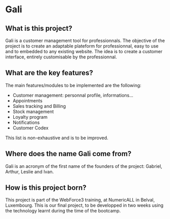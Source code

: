 # Gali

## What is this project?

Gali is a customer management tool for professionnals. The objective of the project is to create an adaptable plateform for professionnal, easy to use and to embedded to any existing website.
The idea is to create a customer interface, entirely customisable by the professionnal.

## What are the key features?

The main features/modules to be implemented are the following:

* Customer management: personnal profile, informations...
* Appointments
* Sales tracking and Billing
* Stock management
* Loyalty program
* Notifications
* Customer Codex

This list is non-exhaustive and is to be improved.

## Where does the name Gali come from?

Gali is an acronym of the first name of the founders of the project: Gabriel, Arthur, Leslie and Ivan.

## How is this project born?

This project is part of the WebForce3 training, at NumericALL in Belval, Luxembourg. This is our final project, to be developped in two weeks using the technology learnt during the time of the bootcamp.
